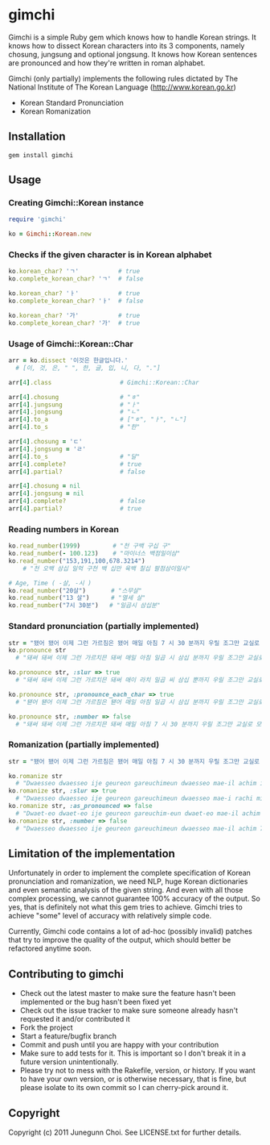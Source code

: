 # gimchi

Gimchi is a simple Ruby gem which knows how to handle Korean strings. It knows
how to dissect Korean characters into its 3 components, namely chosung,
jungsung and optional jongsung. It knows how Korean sentences are pronounced
and how they're written in roman alphabet. 

Gimchi (only partially) implements the following rules dictated by
The National Institute of The Korean Language (http://www.korean.go.kr)
* Korean Standard Pronunciation
* Korean Romanization

## Installation
```
gem install gimchi
```

## Usage

### Creating Gimchi::Korean instance
```ruby
require 'gimchi'

ko = Gimchi::Korean.new
```

### Checks if the given character is in Korean alphabet
```ruby
ko.korean_char? 'ㄱ'           # true
ko.complete_korean_char? 'ㄱ'  # false

ko.korean_char? 'ㅏ'           # true
ko.complete_korean_char? 'ㅏ'  # false

ko.korean_char? '가'           # true
ko.complete_korean_char? '가'  # true
```

### Usage of Gimchi::Korean::Char
```ruby
arr = ko.dissect '이것은 한글입니다.'
  # [이, 것, 은, " ", 한, 글, 입, 니, 다, "."]

arr[4].class                   # Gimchi::Korean::Char

arr[4].chosung                 # "ㅎ"
arr[4].jungsung                # "ㅏ"
arr[4].jongsung                # "ㄴ"
arr[4].to_a                    # ["ㅎ", "ㅏ", "ㄴ"]
arr[4].to_s                    # "한"

arr[4].chosung = 'ㄷ'
arr[4].jongsung = 'ㄹ'
arr[4].to_s                    # "달"
arr[4].complete?               # true
arr[4].partial?                # false

arr[4].chosung = nil
arr[4].jongsung = nil
arr[4].complete?               # false
arr[4].partial?                # true
```

### Reading numbers in Korean
```ruby
ko.read_number(1999)         # "천 구백 구십 구"
ko.read_number(- 100.123)    # "마이너스 백점일이삼"
ko.read_number("153,191,100,678.3214")
  	# "천 오백 삼십 일억 구천 백 십만 육백 칠십 팔점삼이일사"

# Age, Time ( -살, -시 )
ko.read_number("20살")       # "스무살"
ko.read_number("13 살")      # "열세 살"
ko.read_number("7시 30분")   # "일곱시 삼십분"
```

### Standard pronunciation (partially implemented)
```ruby
str = "됐어 됐어 이제 그런 가르침은 됐어 매일 아침 7 시 30 분까지 우릴 조그만 교실로 몰아넣고"
ko.pronounce str
  # "돼써 돼써 이제 그런 가르치믄 돼써 매일 아침 일곱 시 삼십 분까지 우릴 조그만 교실로 모라너코"

ko.pronounce str, :slur => true
  # "돼써 돼써 이제 그런 가르치믄 돼써 매이 라치 밀곱 씨 삼십 뿐까지 우릴 조그만 교실로 모라너코"

ko.pronounce str, :pronounce_each_char => true
  # "됃어 됃어 이제 그런 가르침은 됃어 매일 아침 일곱 시 삼십 분까지 우릴 조그만 교실로 몰아너고"

ko.pronounce str, :number => false
  # "돼써 돼써 이제 그런 가르치믄 돼써 매일 아침 7 시 30 분까지 우릴 조그만 교실로 모라너코"
```

### Romanization (partially implemented)
```ruby
str = "됐어 됐어 이제 그런 가르침은 됐어 매일 아침 7 시 30 분까지 우릴 조그만 교실로 몰아넣고"

ko.romanize str
  # "Dwaesseo dwaesseo ije geureon gareuchimeun dwaesseo mae-il achim ilgop si samsip bunkkaji uril jogeuman gyosillo moraneoko"
ko.romanize str, :slur => true
  # "Dwaesseo dwaesseo ije geureon gareuchimeun dwaesseo mae-i rachi milgop ssi samsip ppunkkaji uril jogeuman gyosillo moraneoko"
ko.romanize str, :as_pronounced => false
  # "Dwaet-eo dwaet-eo ije geureon gareuchim-eun dwaet-eo mae-il achim ilgop si samsip bunkkaji uril jogeuman gyosillo mol-aneogo"
ko.romanize str, :number => false
  # "Dwaesseo dwaesseo ije geureon gareuchimeun dwaesseo mae-il achim 7 si 30 bunkkaji uril jogeuman gyosillo moraneoko"
```

## Limitation of the implementation

Unfortunately in order to implement the complete specification of Korean
pronunciation and romanization, we need NLP, huge Korean dictionaries and even
semantic analysis of the given string. And even with all those complex
processing, we cannot guarantee 100% accuracy of the output. So yes, that is
definitely not what this gem tries to achieve. Gimchi tries to achieve "some"
level of accuracy with relatively simple code.

Currently, Gimchi code contains a lot of ad-hoc (possibly invalid) patches
that try to improve the quality of the output, which should better be
refactored anytime soon.

## Contributing to gimchi
 
* Check out the latest master to make sure the feature hasn't been implemented or the bug hasn't been fixed yet
* Check out the issue tracker to make sure someone already hasn't requested it and/or contributed it
* Fork the project
* Start a feature/bugfix branch
* Commit and push until you are happy with your contribution
* Make sure to add tests for it. This is important so I don't break it in a future version unintentionally.
* Please try not to mess with the Rakefile, version, or history. If you want to have your own version, or is otherwise necessary, that is fine, but please isolate to its own commit so I can cherry-pick around it.

## Copyright

Copyright (c) 2011 Junegunn Choi. See LICENSE.txt for
further details.

